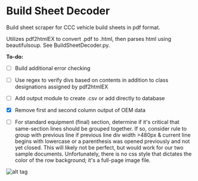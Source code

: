 # Build Sheet Decoder
Build sheet scraper for CCC vehicle build sheets in pdf format.

Utilizes pdf2htmlEX to convert .pdf to .html, then parses html using beautifulsoup. See BuildSheetDecoder.py.

**To-do:**
- [ ] Build additional error checking
- [ ] Use regex to verify divs based on contents in addition to class designations assigned by pdf2htmlEX
- [ ] Add output module to create .csv or add directly to database
- [X] Remove first and second column output of OEM data
- [ ] For standard equipment (final) section, determine if it's critical that same-section lines should be grouped together. If so, consider rule to group with previous line if previous line div width >480px & current line begins with lowercase or a parenthesis was opened previously and not yet closed. This will likely not be perfect, but would work for our two sample documents. Unfortunately, there is no css style that dictates the color of the row background; it's a full-page image file.


![alt tag](https://cloud.githubusercontent.com/assets/23618756/22530352/215a44d4-e8a9-11e6-8e8a-dee3e55904d4.gif)
